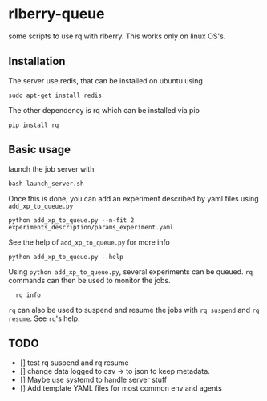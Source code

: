 # rlberry-queue
some scripts to use rq with rlberry. This works only on linux OS's.

## Installation

The server use redis, that can be installed on ubuntu using

    sudo apt-get install redis

The other dependency is rq which can be installed via pip

    pip install rq

## Basic usage

launch the job server with

    bash launch_server.sh

Once this is done, you can add an experiment described by yaml files using `add_xp_to_queue.py`

    python add_xp_to_queue.py --n-fit 2 experiments_description/params_experiment.yaml


See the help of `add_xp_to_queue.py` for more info

    python add_xp_to_queue.py --help

Using `python add_xp_to_queue.py`, several experiments can be queued. `rq` commands can then be used to monitor the jobs.

      rq info

`rq` can also be used to suspend and resume the jobs with `rq suspend` and `rq resume`. See `rq`'s help.


## TODO

- [] test rq suspend and rq resume
- [] change data logged to csv -> to json to keep metadata.
- [] Maybe use systemd to handle server stuff
- [] Add template YAML files for most common env and agents